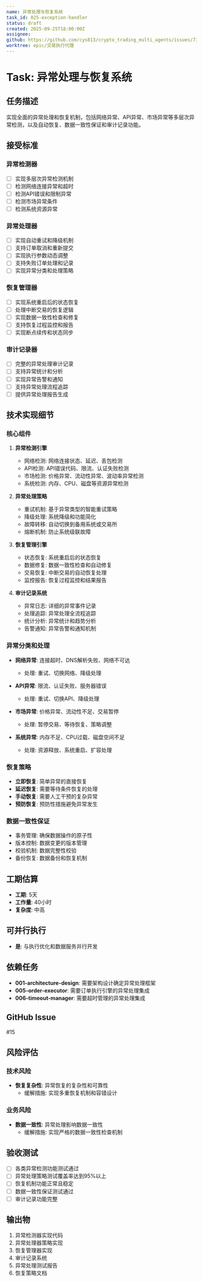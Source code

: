 ```yaml
---
name: 异常处理与恢复系统
task_id: 025-exception-handler
status: draft
created: 2025-09-25T18:00:00Z
assignee:
github: https://github.com/cys813/crypto_trading_multi_agents/issues/73
worktree: epic/交易执行代理
---
```


# Task: 异常处理与恢复系统

## 任务描述
实现全面的异常处理和恢复机制，包括网络异常、API异常、市场异常等多层次异常检测，以及自动恢复、数据一致性保证和审计记录功能。

## 接受标准

### 异常检测器
- [ ] 实现多层次异常检测机制
- [ ] 检测网络连接异常和超时
- [ ] 检测API错误和限制异常
- [ ] 检测市场异常条件
- [ ] 检测系统资源异常

### 异常处理器
- [ ] 实现自动重试和降级机制
- [ ] 支持订单取消和重新提交
- [ ] 实现执行参数动态调整
- [ ] 支持失败订单处理和记录
- [ ] 实现异常分类和处理策略

### 恢复管理器
- [ ] 实现系统重启后的状态恢复
- [ ] 处理中断交易的恢复逻辑
- [ ] 实现数据一致性检查和修复
- [ ] 支持恢复过程监控和报告
- [ ] 实现断点续传和状态同步

### 审计记录器
- [ ] 完整的异常处理审计记录
- [ ] 支持异常统计和分析
- [ ] 实现异常告警和通知
- [ ] 支持异常处理流程追踪
- [ ] 提供异常处理报告生成

## 技术实现细节

### 核心组件
1. **异常检测引擎**
   - 网络检测: 网络连接状态、延迟、丢包检测
   - API检测: API错误代码、限流、认证失败检测
   - 市场检测: 价格异常、流动性异常、波动率异常检测
   - 系统检测: 内存、CPU、磁盘等资源异常检测

2. **异常处理策略**
   - 重试机制: 基于异常类型的智能重试策略
   - 降级处理: 系统降级和功能简化
   - 故障转移: 自动切换到备用系统或交易所
   - 熔断机制: 防止系统级联故障

3. **恢复管理引擎**
   - 状态恢复: 系统重启后的状态恢复
   - 数据修复: 数据一致性检查和自动修复
   - 交易恢复: 中断交易的自动恢复处理
   - 监控报告: 恢复过程监控和结果报告

4. **审计记录系统**
   - 异常日志: 详细的异常事件记录
   - 处理追踪: 异常处理全流程追踪
   - 统计分析: 异常统计和趋势分析
   - 告警通知: 异常告警和通知机制

### 异常分类和处理
- **网络异常**: 连接超时、DNS解析失败、网络不可达
  - 处理: 重试、切换网络、降级处理

- **API异常**: 限流、认证失败、服务器错误
  - 处理: 重试、切换API、降级处理

- **市场异常**: 价格异常、流动性不足、交易暂停
  - 处理: 暂停交易、等待恢复、策略调整

- **系统异常**: 内存不足、CPU过载、磁盘空间不足
  - 处理: 资源释放、系统重启、扩容处理

### 恢复策略
- **立即恢复**: 简单异常的直接恢复
- **延迟恢复**: 需要等待条件恢复的处理
- **手动恢复**: 需要人工干预的复杂异常
- **预防恢复**: 预防性措施避免异常发生

### 数据一致性保证
- 事务管理: 确保数据操作的原子性
- 版本控制: 数据变更的版本管理
- 校验机制: 数据完整性校验
- 备份恢复: 数据备份和恢复机制

## 工期估算
- **工期**: 5天
- **工作量**: 40小时
- **复杂度**: 中高

## 可并行执行
- **是**: 与执行优化和数据服务并行开发

## 依赖任务
- **001-architecture-design**: 需要架构设计确定异常处理框架
- **005-order-executor**: 需要订单执行引擎的异常处理集成
- **006-timeout-manager**: 需要超时管理的异常处理集成

## GitHub Issue
#15

## 风险评估

### 技术风险
- **恢复复杂性**: 异常恢复的复杂性和可靠性
  - 缓解措施: 实现多重恢复机制和容错设计

### 业务风险
- **数据一致性**: 异常处理影响数据一致性
  - 缓解措施: 实现严格的数据一致性检查机制

## 验收测试
- [ ] 各类异常检测功能测试通过
- [ ] 异常处理策略测试覆盖率达到95%以上
- [ ] 恢复机制功能正常且稳定
- [ ] 数据一致性保证测试通过
- [ ] 审计记录功能完整

## 输出物
1. 异常检测器实现代码
2. 异常处理器策略实现
3. 恢复管理器实现
4. 审计记录系统
5. 异常处理测试报告
6. 恢复策略文档